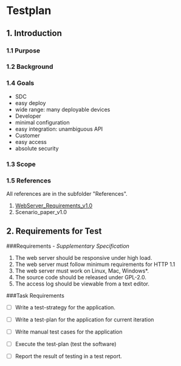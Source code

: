 # Testplan

## 1. Introduction
### 1.1 Purpose

### 1.2 Background

### 1.4 Goals
- SDC
 - easy deploy
 - wide range: many deployable devices
- Developer
 - minimal configuration
 - easy integration: unambiguous API
- Customer
 - easy access
 - absolute security

### 1.3 Scope

### 1.5 References
All references are in the subfolder "References".
1. [WebServer_Requirements_v1.0][1]
2. Scenario_paper_v1.0

## 2. Requirements for Test

###Requirements - *Supplementary Specification*
1. The web server should be responsive under high load.
2. The web server must follow minimum requirements for HTTP 1.1
3. The web server must work on Linux, Mac, Windows*.
4. The source code should be released under GPL-2.0.
5. The access log should be viewable from a text editor.


###Task Requirements
- [ ] Write a test-strategy for the application.
- [ ] Write a test-plan for the application for current iteration
- [ ] Write manual test cases for the application
- [ ] Execute the test-plan (test the software)
- [ ] Report the result of testing in a test report.



[1]: https://github.com/onkelhoy/Software-Testing/blob/master/Assignment%202/References/WebServer_Requirements_v1.0.pdf
